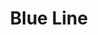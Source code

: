 ---
title: Blue Line
title_zh: 藍綫
route_sign: [B]
terminus_start: Victory Bay
terminus_end: Spawn
---